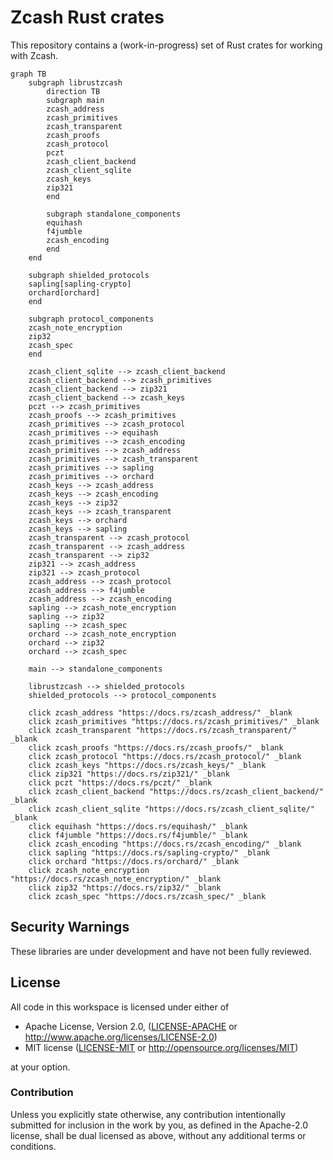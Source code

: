 # Zcash Rust crates

This repository contains a (work-in-progress) set of Rust crates for working
with Zcash.

```mermaid
graph TB
    subgraph librustzcash
        direction TB
        subgraph main
        zcash_address
        zcash_primitives
        zcash_transparent
        zcash_proofs
        zcash_protocol
        pczt
        zcash_client_backend
        zcash_client_sqlite
        zcash_keys
        zip321
        end

        subgraph standalone_components
        equihash
        f4jumble
        zcash_encoding
        end
    end

    subgraph shielded_protocols
    sapling[sapling-crypto]
    orchard[orchard]
    end

    subgraph protocol_components
    zcash_note_encryption
    zip32
    zcash_spec
    end

    zcash_client_sqlite --> zcash_client_backend
    zcash_client_backend --> zcash_primitives
    zcash_client_backend --> zip321
    zcash_client_backend --> zcash_keys
    pczt --> zcash_primitives
    zcash_proofs --> zcash_primitives
    zcash_primitives --> zcash_protocol
    zcash_primitives --> equihash
    zcash_primitives --> zcash_encoding
    zcash_primitives --> zcash_address
    zcash_primitives --> zcash_transparent
    zcash_primitives --> sapling
    zcash_primitives --> orchard
    zcash_keys --> zcash_address
    zcash_keys --> zcash_encoding
    zcash_keys --> zip32
    zcash_keys --> zcash_transparent
    zcash_keys --> orchard
    zcash_keys --> sapling
    zcash_transparent --> zcash_protocol
    zcash_transparent --> zcash_address
    zcash_transparent --> zip32
    zip321 --> zcash_address
    zip321 --> zcash_protocol
    zcash_address --> zcash_protocol
    zcash_address --> f4jumble
    zcash_address --> zcash_encoding
    sapling --> zcash_note_encryption
    sapling --> zip32
    sapling --> zcash_spec
    orchard --> zcash_note_encryption
    orchard --> zip32
    orchard --> zcash_spec

    main --> standalone_components

    librustzcash --> shielded_protocols
    shielded_protocols --> protocol_components

    click zcash_address "https://docs.rs/zcash_address/" _blank
    click zcash_primitives "https://docs.rs/zcash_primitives/" _blank
    click zcash_transparent "https://docs.rs/zcash_transparent/" _blank
    click zcash_proofs "https://docs.rs/zcash_proofs/" _blank
    click zcash_protocol "https://docs.rs/zcash_protocol/" _blank
    click zcash_keys "https://docs.rs/zcash_keys/" _blank
    click zip321 "https://docs.rs/zip321/" _blank
    click pczt "https://docs.rs/pczt/" _blank
    click zcash_client_backend "https://docs.rs/zcash_client_backend/" _blank
    click zcash_client_sqlite "https://docs.rs/zcash_client_sqlite/" _blank
    click equihash "https://docs.rs/equihash/" _blank
    click f4jumble "https://docs.rs/f4jumble/" _blank
    click zcash_encoding "https://docs.rs/zcash_encoding/" _blank
    click sapling "https://docs.rs/sapling-crypto/" _blank
    click orchard "https://docs.rs/orchard/" _blank
    click zcash_note_encryption "https://docs.rs/zcash_note_encryption/" _blank
    click zip32 "https://docs.rs/zip32/" _blank
    click zcash_spec "https://docs.rs/zcash_spec/" _blank
```

## Security Warnings

These libraries are under development and have not been fully reviewed.

## License

All code in this workspace is licensed under either of

 * Apache License, Version 2.0, ([LICENSE-APACHE](LICENSE-APACHE) or http://www.apache.org/licenses/LICENSE-2.0)
 * MIT license ([LICENSE-MIT](LICENSE-MIT) or http://opensource.org/licenses/MIT)

at your option.

### Contribution

Unless you explicitly state otherwise, any contribution intentionally submitted
for inclusion in the work by you, as defined in the Apache-2.0 license, shall
be dual licensed as above, without any additional terms or conditions.
